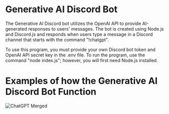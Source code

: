 # Generative AI Discord Bot
The Generative AI Discord bot utilizes the OpenAI API to provide AI-generated responses to users' messages. The bot is created using Node.js and Discord.js and responds when users type a message in a Discord channel that starts with the command "!chatgpt".

To use this program, you must provide your own Discord bot token and OpenAI API secret key in the .env file. To run the program, use the command "node index.js"; however, you will first need Node.js installed.

# Examples of how the Generative AI Discord Bot Function
![ChatGPT Merged](https://user-images.githubusercontent.com/108039068/233410863-3ec71d59-cc51-437f-9108-426440064c9d.png)
